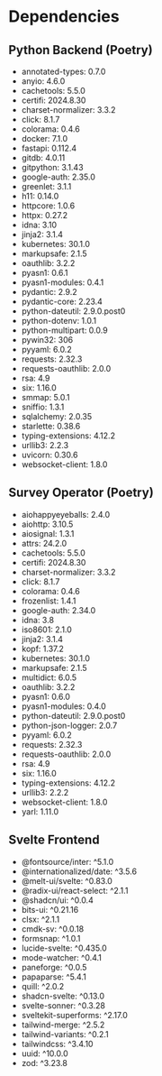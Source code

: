 # Dependencies

## Python Backend (Poetry)

- annotated-types: 0.7.0
- anyio: 4.6.0
- cachetools: 5.5.0
- certifi: 2024.8.30
- charset-normalizer: 3.3.2
- click: 8.1.7
- colorama: 0.4.6
- docker: 7.1.0
- fastapi: 0.112.4
- gitdb: 4.0.11
- gitpython: 3.1.43
- google-auth: 2.35.0
- greenlet: 3.1.1
- h11: 0.14.0
- httpcore: 1.0.6
- httpx: 0.27.2
- idna: 3.10
- jinja2: 3.1.4
- kubernetes: 30.1.0
- markupsafe: 2.1.5
- oauthlib: 3.2.2
- pyasn1: 0.6.1
- pyasn1-modules: 0.4.1
- pydantic: 2.9.2
- pydantic-core: 2.23.4
- python-dateutil: 2.9.0.post0
- python-dotenv: 1.0.1
- python-multipart: 0.0.9
- pywin32: 306
- pyyaml: 6.0.2
- requests: 2.32.3
- requests-oauthlib: 2.0.0
- rsa: 4.9
- six: 1.16.0
- smmap: 5.0.1
- sniffio: 1.3.1
- sqlalchemy: 2.0.35
- starlette: 0.38.6
- typing-extensions: 4.12.2
- urllib3: 2.2.3
- uvicorn: 0.30.6
- websocket-client: 1.8.0

## Survey Operator (Poetry)

- aiohappyeyeballs: 2.4.0
- aiohttp: 3.10.5
- aiosignal: 1.3.1
- attrs: 24.2.0
- cachetools: 5.5.0
- certifi: 2024.8.30
- charset-normalizer: 3.3.2
- click: 8.1.7
- colorama: 0.4.6
- frozenlist: 1.4.1
- google-auth: 2.34.0
- idna: 3.8
- iso8601: 2.1.0
- jinja2: 3.1.4
- kopf: 1.37.2
- kubernetes: 30.1.0
- markupsafe: 2.1.5
- multidict: 6.0.5
- oauthlib: 3.2.2
- pyasn1: 0.6.0
- pyasn1-modules: 0.4.0
- python-dateutil: 2.9.0.post0
- python-json-logger: 2.0.7
- pyyaml: 6.0.2
- requests: 2.32.3
- requests-oauthlib: 2.0.0
- rsa: 4.9
- six: 1.16.0
- typing-extensions: 4.12.2
- urllib3: 2.2.2
- websocket-client: 1.8.0
- yarl: 1.11.0

## Svelte Frontend

- @fontsource/inter: ^5.1.0
- @internationalized/date: ^3.5.6
- @melt-ui/svelte: ^0.83.0
- @radix-ui/react-select: ^2.1.1
- @shadcn/ui: ^0.0.4
- bits-ui: ^0.21.16
- clsx: ^2.1.1
- cmdk-sv: ^0.0.18
- formsnap: ^1.0.1
- lucide-svelte: ^0.435.0
- mode-watcher: ^0.4.1
- paneforge: ^0.0.5
- papaparse: ^5.4.1
- quill: ^2.0.2
- shadcn-svelte: ^0.13.0
- svelte-sonner: ^0.3.28
- sveltekit-superforms: ^2.17.0
- tailwind-merge: ^2.5.2
- tailwind-variants: ^0.2.1
- tailwindcss: ^3.4.10
- uuid: ^10.0.0
- zod: ^3.23.8

